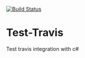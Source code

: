 [![Build Status](https://travis-ci.org/gfirem/Test-Travis.svg?branch=master)](https://travis-ci.org/gfirem/Test-Travis)

# Test-Travis
Test travis integration with c#
